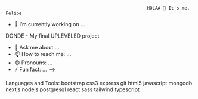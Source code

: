                                                          HOLAA 👋 It's me. Felipe

                                                         



- 🔭 I’m currently working on ... 

DONDE - My final UPLEVELED project 

- 💬 Ask me about ...
- 📫 How to reach me: ...
- 😄 Pronouns: ...
- ⚡ Fun fact: ...
-->


Languages and Tools:
<a>bootstrap</a> css3 express git html5 javascript mongodb nextjs nodejs postgresql react sass tailwind typescript
